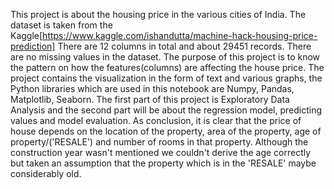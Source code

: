 This project is about the housing price in the various cities of India. The dataset is taken from the Kaggle[https://www.kaggle.com/ishandutta/machine-hack-housing-price-prediction] There are 12 columns in total and about 29451 records. There are no missing values in the dataset. The purpose of this project is to know the pattern on how the features(columns) are affecting the house price. The project contains the visualization in the form of text and various graphs, the Python libraries which are used in this notebook are Numpy, Pandas, Matplotlib, Seaborn. The first part of this project is Exploratory Data Analysis and the second part will be about the regression model, predicting values and model evaluation. 
As conclusion, it is clear that the price of house depends on the location of the property, area of the property, age of property/('RESALE') and number of rooms in that property. Although the construction year wasn't mentioned we couldn't derive the age correctly but taken an assumption that the property which is in the 'RESALE' maybe considerably old.
